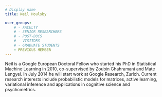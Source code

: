 ```yaml
---
# Display name
title: Neil Houlsby

user_groups:
    # - FACULTY
    # - SENIOR RESEARCHERS
    # - POST-DOCS
    # - VISITORS
    # - GRADUATE STUDENTS
    - PREVIOUS MEMBER
---
```


Neil is a Google European Doctoral Fellow who started his PhD in Statistical Machine Learning in 2010, co-supervised by Zoubin Ghahramani and Mate Lengyel. In July 2014 he will start work at Google Research, Zurich. Current research interests include probabilistic models for matrices, active learning, variational inference and applications in cognitive science and psychometrics.